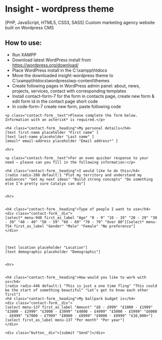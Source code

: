 # Insight - wordpress theme
[PHP, JavaScript, HTML5, CSS3, SASS] Custom marketing agency website built on Wordpress CMS

## How to use:

* Run XAMPP
* Download latest WordPress install from https://wordpress.org/download/
* Place WordPress install in the C:\xampp\htdocs
* Move the downloaded insight-wordpress theme to C:\xampp\htdocs\wordpress\wp-content\themes
* Create following pages in WordPress admin panel: about, news, projects, services, contact with corresponding templates
* Install contact-form-7 for the form in contacts page, create new form & edit form id in the contact page short code
* In code-form-7 create new form, paste following code

```
<p class="contact-form__text">Please complete the form below. Information with an asterisk* is required.</p>

<h4 class="contact-form__heading">My personal details</h4>
[text first-name placeholder "First name" ]
[text last-name placeholder "Last name" ]
[email* email-address placeholder "Email address*" ]

<hr>

<p class="contact-form__text">For an even quicker response to your need – please can you fill in the following information:</p>

<h4 class="contact-form__heading">I would like to do this</h4>
[radio radio-208 default:1 "Plot my territory and understand my audiences" "Get my next ideas" "Build strong concepts" "Do something else I’m pretty sure Catalyx can do"]


<hr>


<h4 class="contact-form__heading">Type of people I want to use</h4>
<div class="contact-form__div">
[select* menu-940 first_as_label "Age" "0 - 9" "10 - 19" "20 - 29" "30 - 39" "40 - 49" "50 - 59" "60 - 69" "70 - 79" "Over 80"][select* menu-754 first_as_label "Gender" "Male" "Female" "No preference"]
</div>



[text location placeholder "Location"]
[text demographic placeholder "Demographic"]


<hr>


<h4 class="contact-form__heading">How would you like to work with us</h4>
[radio radio-446 default:1 "This is just a one time fling" "This could be the start of something beautiful" "Let’s get to know each other first"]
<h4 class="contact-form__heading">My ballpark budget is</h4>
<div class="contact-form__div">
[select menu-137 first_as_label "Amount" "£0 - £999" "£1000 - £1999" "£2000 - £2999" "£3000 - £3999" "£4000 - £4999" "£5000 - £5999" "£6000 - £6999" "£7000 - £7999" "£8000 - £8999" "£9000 - £9999" "£10,000+"][select first_as_label menu-137 "Per month" "Per year"]
</div>

<div class="button__div">[submit "Send"]</div>
```
